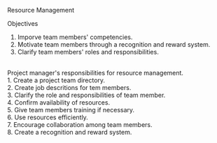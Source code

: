 Resource Management<br>

Objectives<br>
1. Imporve team members' competencies.<br>
2. Motivate team members through a recognition and reward system.<br>
3. Clarify team members' roles and responsibilities.<br>
<br>
Project manager's responsibilities for resource management.<br>
1. Create a project team directory.<br>
2. Create job descritions for tem members.<br>
3. Clarify the role and responsibilities of team member.<br>
4. Confirm availability of resources.<br>
5. Give team members training if necessary.<br>
6. Use resources efficiently.<br>
7. Encourage collaboration among team members.<br>
8. Create a recognition and reward system.<br>
<br>
